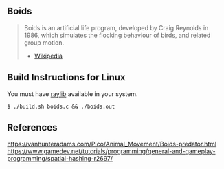 ## Boids
> Boids is an artificial life program, developed by Craig Reynolds in 1986, which simulates the flocking behaviour of birds, and related group motion.
> - [Wikipedia](https://en.wikipedia.org/wiki/Boids)

## Build Instructions for Linux
You must have [raylib](https://github.com/raysan5/raylib/wiki) available in your system.
```shell
$ ./build.sh boids.c && ./boids.out
```

## References
https://vanhunteradams.com/Pico/Animal_Movement/Boids-predator.html
https://www.gamedev.net/tutorials/programming/general-and-gameplay-programming/spatial-hashing-r2697/
